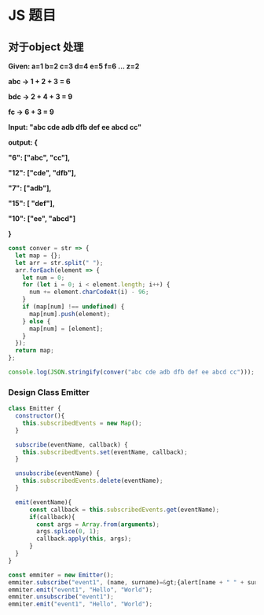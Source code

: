 # JS 题目

## 对于object 处理

**Given: a=1 b=2 c=3 d=4 e=5 f=6 ... z=2**

**abc -&gt; 1 + 2 + 3 = 6**

**bdc -&gt; 2 + 4 + 3 = 9**

**fc -&gt; 6 + 3 = 9**  


**Input: "abc cde adb dfb def ee abcd cc"**  


**output: {**

  **"6": \["abc", "cc"\],**

  **"12": \["cde", "dfb"\],**

  **"7": \["adb"\],**

  **"15": \[ "def"\],**

  **"10": \["ee", "abcd"\]**

**}**  


```javascript
const conver = str => {
  let map = {};
  let arr = str.split(" ");
  arr.forEach(element => {
    let num = 0;
    for (let i = 0; i < element.length; i++) {
      num += element.charCodeAt(i) - 96;
    }
    if (map[num] !== undefined) {
      map[num].push(element);
    } else {
      map[num] = [element];
    }
  });
  return map;
};

console.log(JSON.stringify(conver("abc cde adb dfb def ee abcd cc")));

```

### Design Class Emitter

```javascript
class Emitter {
  constructor(){
    this.subscribedEvents = new Map();
  }

  subscribe(eventName, callback) {
    this.subscribedEvents.set(eventName, callback);
  }

  unsubscribe(eventName) {
    this.subscribedEvents.delete(eventName);
  }

  emit(eventName){
      const callback = this.subscribedEvents.get(eventName);
      if(callback){
        const args = Array.from(arguments);
        args.splice(0, 1);
        callback.apply(this, args);
      }
  }
}

const emmiter = new Emitter();
emmiter.subscribe("event1", (name, surname)=&gt;{alert[name + " " + surname)});
emmiter.emit("event1", "Hello", "World");
emmiter.unsubscribe("event1");
emmiter.emit("event1", "Hello", "World");
```



